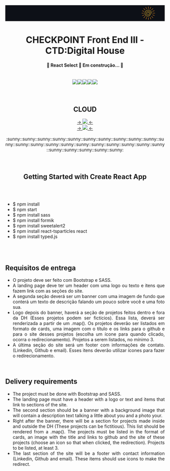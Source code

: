 

<div align="center"><img src="https://github.com/lipollis/Imagens-Git/blob/main/banner_assinatura.svg" /></div>

<h1 align="center"> CHECKPOINT Front End III - CTD:Digital House </h1>

<h4 align="center"> 
	🚧  React Select 🚀 Em construção...  🚧
</h4>
<br>
<div align="center">
    <img src="https://img.shields.io/badge/HTML5-E34F26?style=for-the-badge&logo=html5&logoColor=white"></img><img src="https://img.shields.io/badge/CSS3-1572B6?style=for-the-badge&logo=css3&logoColor=white"></img><img src="https://img.shields.io/badge/JavaScript-323330?style=for-the-badge&logo=javascript&logoColor=F7DF1E"></img><img src="https://img.shields.io/badge/React-20232A?style=for-the-badge&logo=react&logoColor=61DAFB"></img><img src="https://img.shields.io/badge/Bootstrap-563D7C?style=for-the-badge&logo=bootstrap&logoColor=white"
</div>
<br>
<br>
<br>
<h2 align="center"> CLOUD </h2>
  <div align="center"><a href="https://vibrant-hawking-ad7957.netlify.app/" target="_blank" align-items-center> -> <img src="https://img.shields.io/badge/Netlify-00C7B7?style=for-the-badge&logo=netlify&logoColor=white"> <- </img></a></div>
  <div align="center"><a href="https://dh-front-end-iii-checkpoint.vercel.app/" target="_blank" align-items-center> -> <img src="https://img.shields.io/badge/Vercel-000000?style=for-the-badge&logo=vercel&logoColor=white"> <- </img></a></div>
<br>
<div align="center">:sunny::sunny::sunny::sunny::sunny::sunny::sunny::sunny::sunny::sunny::sunny::sunny::sunny::sunny::sunny::sunny::sunny::sunny::sunny::sunny::sunny::sunny::sunny::sunny::sunny::sunny:</div>
<br>
<br>

## Getting Started with Create React App
<br>
<br>
<div align="left">
	<ul>
	    <li>$ npm install</li>
	    <li>$ npm start</li>
	    <li>$ npm install sass</li>
	    <li>$ npm install formik</li>
	    <li>$ npm install sweetalert2</li>
	    <li>$ npm install react-tsparticles react</li>
	    <li>$ npm install typed.js</li>
	</ul>
</div>
<br>
<br>


<div align="justify">
	<h2> Requisitos de entrega </h2>
	<ul>
	    <li>O projeto deve ser feito com Bootstrap e SASS.</li>
	    <li>A landing page deve ter um header com uma logo ou texto e itens que fazem link com as seções do site.</li>
	    <li>A segunda seção deverá ser um banner com uma imagem de fundo que conterá um texto de descrição falando um pouco sobre você e uma foto sua.</li>
	    <li>Logo depois do banner, haverá a seção de projetos feitos dentro e fora da DH (Esses projetos podem ser fictícios). Essa lista, deverá ser renderizada a partir de um .map(). Os projetos deverão ser listados em formato de cards, uma imagem com o título e os links para o github e para o site desses projetos (escolha um ícone para quando clicado, ocorra o redirecionamento). Projetos a serem listados, no mínimo 3.</li>
	    <li>A última seção do site será um footer com informações de contato. (Linkedin, Github e email). Esses itens deverão utilizar ícones para fazer o redirecionamento.</li>
	</ul>
</div>
<br>


<div align="justify">
	<h2> Delivery requirements </h2>
	<ul>
	    <li>The project must be done with Bootstrap and SASS.</li>
	    <li>The landing page must have a header with a logo or text and items that link to sections of the site.</li>
	    <li>The second section should be a banner with a background image that will contain a description text talking a little about you and a photo your.</li>
	    <li> Right after the banner, there will be a section for projects made inside and outside the DH (These projects can be fictitious). This list should be rendered from a .map(). The projects must be listed in the format of cards, an image with the title and links to github and the site of these projects (choose an icon so that when clicked, the redirection). Projects to be listed, at least 3.</li>
	    <li>The last section of the site will be a footer with contact information (Linkedin, Github and email). These items should use icons to make the redirect.</li>
	</ul>
</div>
